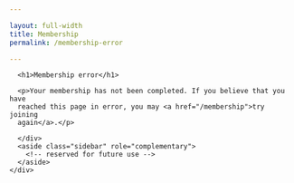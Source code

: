 ```yaml
---

layout: full-width
title: Membership
permalink: /membership-error

---
```



<div style="margin: 0px;">

  <div class="col-sidebar">
    <div class="main-wrapper" style="padding: 0px;">
      <div>

      <h1>Membership error</h1>

      <p>Your membership has not been completed. If you believe that you have
      reached this page in error, you may <a href="/membership">try joining
      again</a>.</p>

      </div>
      <aside class="sidebar" role="complementary">
        <!-- reserved for future use -->
      </aside>
    </div>
  </div>

</div>




